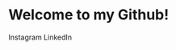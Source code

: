 <h1><b>Welcome to my Github!</b></h1>
<div style="text-decoration:none">
  <a  style="text-decoration:none" href="https://www.instagram.com/m.meskes">Instagram</a>
  <a  style="text-decoration:none" href="https://nl.linkedin.com/in/mitchel-m-4778411a3">LinkedIn</a>
</div>

